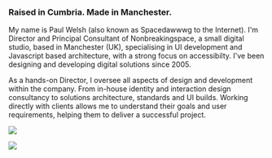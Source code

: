 ### Raised in Cumbria. Made in Manchester.

My name is Paul Welsh (also known as Spacedawwwg to the Internet). I'm Director and Principal Consultant of Nonbreakingspace, a small digital studio,  based in Manchester (UK), specialising in UI development and Javascript based architecture, with a strong focus on accessibilty. I've been designing and developing digital solutions since 2005.

As a hands-on Director, I oversee all aspects of design and development within the company. From in-house identity and interaction design consultancy to solutions architecture, standards and UI builds. Working directly with clients allows me to understand their goals and user requirements, helping them to deliver a successful project.

![](https://github-readme-stats-spacedawwwg.vercel.app/api?username=spacedawwwg&show_icons=true&count_private=true)

![](https://github-readme-stats-spacedawwwg.vercel.app/api/top-langs/?username=spacedawwwg&layout=compact&count_private=true)
